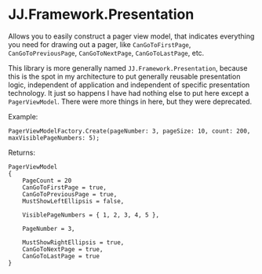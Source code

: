 ﻿# JJ.Framework.Presentation

Allows you to easily construct a pager view model, that indicates everything you need for drawing out a pager, like `CanGoToFirstPage`, `CanGoToPreviousPage`, `CanGoToNextPage`, `CanGoToLastPage`, etc.

This library is more generally named `JJ.Framework.Presentation`, because this is the spot in my architecture to put generally reusable presentation logic, independent of application and independent of specific presentation technology. It just so happens I have had nothing else to put here except a `PagerViewModel`. There were more things in here, but they were deprecated.

Example:

	PagerViewModelFactory.Create(pageNumber: 3, pageSize: 10, count: 200, maxVisiblePageNumbers: 5);

Returns:

	PagerViewModel
	{
		PageCount = 20
		CanGoToFirstPage = true,
		CanGoToPreviousPage = true,
		MustShowLeftEllipsis = false,

		VisiblePageNumbers = { 1, 2, 3, 4, 5 },

		PageNumber = 3,

		MustShowRightEllipsis = true,
		CanGoToNextPage = true, 
		CanGoToLastPage = true
	}
